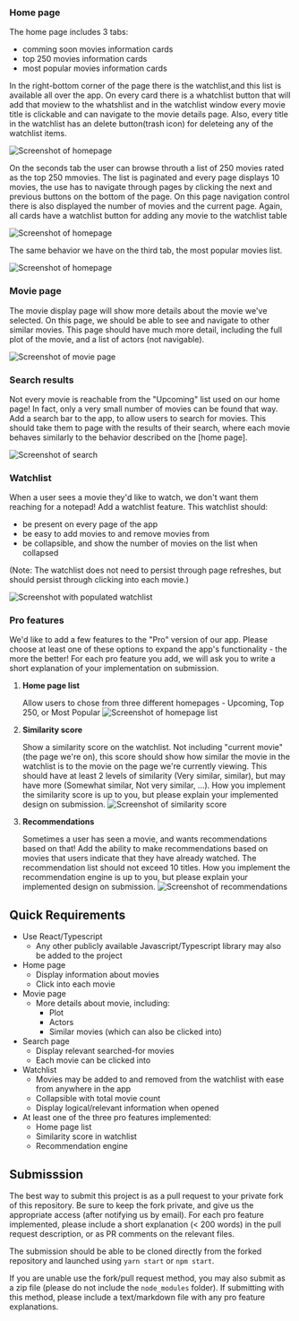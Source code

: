 
### Home page
The home page includes 3 tabs:
- comming soon movies information cards
- top 250 movies information cards
- most popular movies information cards

In the right-bottom corner of the page there is the watchlist,and this list is available all over the app.
On every card there is a whatchlist button that will add that moview to the whatshlist and in the watchlist window every movie title is clickable and can navigate to the movie details page. Also, every title in the watchlist has an delete button(trash icon) for deleteing any of the watchlist items.

![Screenshot of homepage](/screenshots/homepage.png?raw=true)

On the seconds tab the user can browse throuth a list of 250 movies rated as the top 250 mmovies.
The list is paginated and every page displays 10 movies, the use has to navigate through pages by clicking the next and previous 
buttons on the bottom of the page. On this page navigation control there is also displayed the number of movies and the current page.
Again, all cards have a watchlist button for adding any movie to the watchlist table

![Screenshot of homepage](/screenshots/homepage-top250.png?raw=true)

The same behavior we have on the third tab, the most popular movies list.

![Screenshot of homepage](/screenshots/homepage-mostPopular.png?raw=true)

### Movie page
The movie display page will show more details about the movie we've selected.  On this page, we should be able to see and navigate to other similar movies.  This page should have much more detail, including the full plot of the movie, and a list of actors (not navigable).

![Screenshot of movie page](/screenshots/moviepage.png?raw=true)

### Search results
Not every movie is reachable from the "Upcoming" list used on our home page!  In fact, only a very small number of movies can be found that way.  Add a search bar to the app, to allow users to search for movies.  This should take them to page with the results of their search, where each movie behaves similarly to the behavior described on the [home page].

![Screenshot of search](/screenshots/search.png?raw=true)

### Watchlist
When a user sees a movie they'd like to watch, we don't want them reaching for a notepad!  Add a watchlist feature.  This watchlist should:
- be present on every page of the app
- be easy to add movies to and remove movies from
- be collapsible, and show the number of movies on the list when collapsed

(Note: The watchlist does not need to persist through page refreshes, but should persist through clicking into each movie.)

![Screenshot with populated watchlist](/screenshots/watchlist.png?raw=true)

### Pro features
We'd like to add a few features to the "Pro" version of our app.  Please choose at least one of these options to expand the app's functionality - the more the better!  For each pro feature you add, we will ask you to write a short explanation of your implementation on submission.

1. **Home page list**

    Allow users to chose from three different homepages - Upcoming, Top 250, or Most Popular
    ![Screenshot of homepage list](/screenshots/homepage-options.png?raw=true)

2. **Similarity score**

    Show a similarity score on the watchlist. Not including "current movie" (the page we're on), this score should show how similar the movie in the watchlist is to the movie on the page we're currently viewing. This should have at least 2 levels of similarity (Very similar, similar), but may have more (Somewhat similar, Not very similar, ...).  How you implement the similarity score is up to you, but please explain your implemented design on submission.
    ![Screenshot of similarity score](/screenshots/similarity.png?raw=true)

3. **Recommendations**

    Sometimes a user has seen a movie, and wants recommendations based on that!  Add the ability to make recommendations based on movies that users indicate that they have already watched.  The recommendation list should not exceed 10 titles.  How you implement the recommendation engine is up to you, but please explain your implemented design on submission.
    ![Screenshot of recommendations](/screenshots/recs.png?raw=true)

## Quick Requirements
- Use React/Typescript
    - Any other publicly available Javascript/Typescript library may also be added to the project
- Home page
    - Display information about movies
    - Click into each movie
- Movie page
    - More details about movie, including:
        - Plot
        - Actors
        - Similar movies (which can also be clicked into)
- Search page
    - Display relevant searched-for movies
    - Each movie can be clicked into
- Watchlist
    - Movies may be added to and removed from the watchlist with ease from anywhere in the app
    - Collapsible with total movie count
    - Display logical/relevant information when opened
- At least one of the three pro features implemented:
    - Home page list
    - Similarity score in watchlist
    - Recommendation engine

## Submisssion
The best way to submit this project is as a pull request to your private fork of this repository.  Be sure to keep the fork private, and give us the appropriate access (after notifying us by email).  For each pro feature implemented, please include a short explanation (< 200 words) in the pull request description, or as PR comments on the relevant files.

The submission should be able to be cloned directly from the forked repository and launched using `yarn start` or `npm start`.

If you are unable use the fork/pull request method, you may also submit as a zip file (please do not include the `node_modules` folder).  If submitting with this method, please include a text/markdown file with any pro feature explanations.

